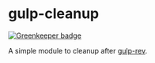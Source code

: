 # gulp-cleanup

[![Greenkeeper badge](https://badges.greenkeeper.io/nicholaswyoung/gulp-cleanup.svg)](https://greenkeeper.io/)

A simple module to cleanup after [gulp-rev](https://github.com/sindresorhus/gulp-rev).

